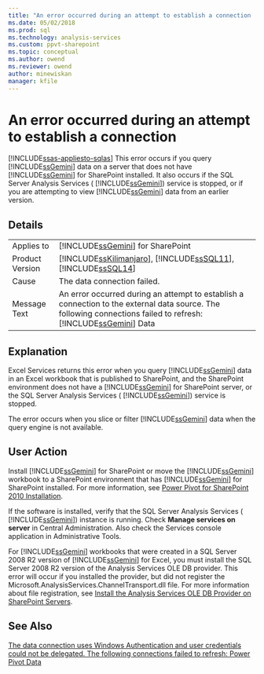 ```yaml
---
title: "An error occurred during an attempt to establish a connection | Microsoft Docs"
ms.date: 05/02/2018
ms.prod: sql
ms.technology: analysis-services
ms.custom: ppvt-sharepoint
ms.topic: conceptual
ms.author: owend
ms.reviewer: owend
author: minewiskan
manager: kfile
---
```

# An error occurred during an attempt to establish a connection
[!INCLUDE[ssas-appliesto-sqlas](../../includes/ssas-appliesto-sqlas.md)]
  This error occurs if you query [!INCLUDE[ssGemini](../../includes/ssgemini-md.md)] data on a server that does not have [!INCLUDE[ssGemini](../../includes/ssgemini-md.md)] for SharePoint installed. It also occurs if the SQL Server Analysis Services ( [!INCLUDE[ssGemini](../../includes/ssgemini-md.md)]) service is stopped, or if you are attempting to view [!INCLUDE[ssGemini](../../includes/ssgemini-md.md)] data from an earlier version.  
  
## Details  
  
|||  
|-|-|  
|Applies to|[!INCLUDE[ssGemini](../../includes/ssgemini-md.md)] for SharePoint|  
|Product Version|[!INCLUDE[ssKilimanjaro](../../includes/sskilimanjaro-md.md)], [!INCLUDE[ssSQL11](../../includes/sssql11-md.md)], [!INCLUDE[ssSQL14](../../includes/sssql14-md.md)]|  
|Cause|The data connection failed.|  
|Message Text|An error occurred during an attempt to establish a connection to the external data source. The following connections failed to refresh: [!INCLUDE[ssGemini](../../includes/ssgemini-md.md)] Data|  
  
## Explanation  
 Excel Services returns this error when you query [!INCLUDE[ssGemini](../../includes/ssgemini-md.md)] data in an Excel workbook that is published to SharePoint, and the SharePoint environment does not have a [!INCLUDE[ssGemini](../../includes/ssgemini-md.md)] for SharePoint server, or the SQL Server Analysis Services ( [!INCLUDE[ssGemini](../../includes/ssgemini-md.md)]) service is stopped.  
  
 The error occurs when you slice or filter [!INCLUDE[ssGemini](../../includes/ssgemini-md.md)] data when the query engine is not available.  
  
## User Action  
 Install [!INCLUDE[ssGemini](../../includes/ssgemini-md.md)] for SharePoint or move the [!INCLUDE[ssGemini](../../includes/ssgemini-md.md)] workbook to a SharePoint environment that has [!INCLUDE[ssGemini](../../includes/ssgemini-md.md)] for SharePoint installed. For more information, see [Power Pivot for SharePoint 2010 Installation](http://msdn.microsoft.com/8d47dde7-c941-4280-a934-e2fe3f9a938f).  
  
 If the software is installed, verify that the SQL Server Analysis Services ( [!INCLUDE[ssGemini](../../includes/ssgemini-md.md)]) instance is running. Check **Manage services on server** in Central Administration. Also check the Services console application in Administrative Tools.  
  
 For [!INCLUDE[ssGemini](../../includes/ssgemini-md.md)] workbooks that were created in a SQL Server 2008 R2 version of [!INCLUDE[ssGemini](../../includes/ssgemini-md.md)] for Excel, you must install the SQL Server 2008 R2 version of the Analysis Services OLE DB provider. This error will occur if you installed the provider, but did not register the Microsoft.AnalysisServices.ChannelTransport.dll file. For more information about file registration, see [Install the Analysis Services OLE DB Provider on SharePoint Servers](http://msdn.microsoft.com/2c62daf9-1f2d-4508-a497-af62360ee859).  
  
## See Also  
 [The data connection uses Windows Authentication and user credentials could not be delegated. The following connections failed to refresh: Power Pivot Data](../../analysis-services/power-pivot-sharepoint/the-data-connection-user-could-not-be-delegated.md)  
  
  
